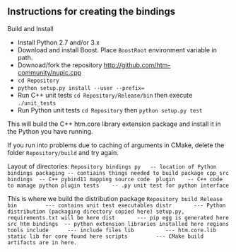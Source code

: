 ## Instructions for creating the bindings

Build and Install
* Install Python 2.7 and/or 3.x
* Download and install Boost. Place `BoostRoot` environment variable in path.
* Downoad/fork the repository http://github.com/htm-community/nupic.cpp
* `cd Repository`
* `python setup.py install --user --prefix=`
* Run C++ unit tests `cd Repository/Release/bin`  then execute `./unit_tests`
* Run Python unit tests `cd Repository` then `python setup.py test`

This will build the C++ htm.core library extension package and install it in the Python
you have running.  

If you run into problems due to caching of arguments in CMake, delete the folder `Repository/build` and try again.


Layout of directories:
`
  Repository
     bindings
        py   -- location of Python bindings
          packaging -- contiains things needed to build package
          cpp_src 
            bindings  -- C++ pybind11 mapping source code 
            plugin    -- C++ code to manage python plugin
          tests    -- .py unit test for python interface
`

This is where we build the distribution package
`
  Repository
     build
        Release
	   bin         --- contains unit test executables
	   distr       --- Python distribution (packaging directory copied here)
                           setup.py, requirements.txt will be here
	      dist       --- pip egg is generated here
	      src
	         htm
		    bindings  -- python extension libraries installed here
		       regions
		       tools
           include      --- include files
           lib          --- htm.core.lib  static lib for core found here
        scripts         --- CMake build artifacts are in here.
`


